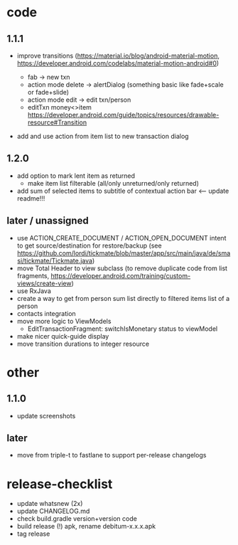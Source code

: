 # code
## 1.1.1
- improve transitions (https://material.io/blog/android-material-motion, https://developer.android.com/codelabs/material-motion-android#0)
  - fab -> new txn
  - action mode delete -> alertDialog (something basic like fade+scale or fade+slide)
  - action mode edit -> edit txn/person
  - editTxn money<>item https://developer.android.com/guide/topics/resources/drawable-resource#Transition
  
- add and use action from item list to new transaction dialog

## 1.2.0
- add option to mark lent item as returned
  - make item list filterable (all/only unreturned/only returned)
- add sum of selected items to subtitle of contextual action bar <-- update readme!!!
  
## later / unassigned
- use ACTION_CREATE_DOCUMENT / ACTION_OPEN_DOCUMENT intent to get source/destination for restore/backup (see https://github.com/lordi/tickmate/blob/master/app/src/main/java/de/smasi/tickmate/Tickmate.java)
- move Total Header to view subclass (to remove duplicate code from list fragments, https://developer.android.com/training/custom-views/create-view)
- use RxJava
- create a way to get from person sum list directly to filtered items list of a person
- contacts integration
- move more logic to ViewModels
  - EditTransactionFragment: switchIsMonetary status to viewModel
- make nicer quick-guide display
- move transition durations to integer resource

# other
## 1.1.0
- update screenshots
## later
- move from triple-t to fastlane  to support per-release changelogs



# release-checklist
- update whatsnew (2x)
- update CHANGELOG.md
- check build.gradle version+version code
- build release (!) apk, rename debitum-x.x.x.apk
- tag release
